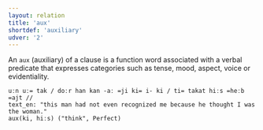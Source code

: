 ```yaml
---
layout: relation
title: 'aux'
shortdef: 'auxiliary'
udver: '2'
---
```


An `aux` (auxiliary) of a clause is a function word associated with a verbal predicate that
expresses categories such as tense, mood, aspect, voice or evidentiality. 

~~~ sdparse
uːn uː= tak / doːr han kan -aː =ji ki= i- ki / ti= takat hiːs =heːb =ajt //
text_en: "this man had not even recognized me because he thought I was the woman."
aux(ki, hiːs) ("think", Perfect)
~~~
<!-- Interlanguage links updated So kvě 14 19:03:02 CEST 2022 -->
